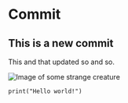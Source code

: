 # Commit

## This is a new commit

This and that updated so and so.

![Image of some strange creature](https://octodex.github.com/images/yaktocat.png)

```
print("Hello world!")
```
